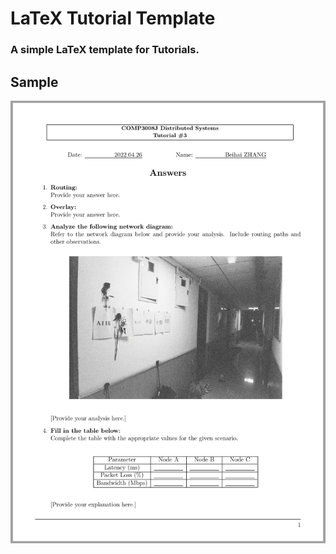 # LaTeX Tutorial Template
### A simple LaTeX template for Tutorials.
## Sample
![Sample](sample.png)